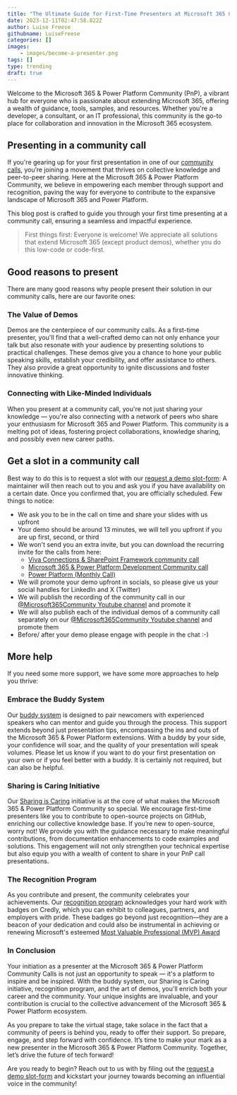 ```yaml
---
title: "The Ultimate Guide for First-Time Presenters at Microsoft 365 & Power Platform Community Calls"
date: 2023-12-11T02:47:58.822Z
author: Luise Freese
githubname: LuiseFreese
categories: []
images:
    - images/become-a-presenter.png
tags: []
type: trending
draft: true
---
```


Welcome to the Microsoft 365 & Power Platform Community (PnP), a vibrant hub for everyone who is passionate about extending Microsoft 365, offering a wealth of guidance, tools, samples, and resources. Whether you're a developer, a consultant, or an IT professional, this community is the go-to place for collaboration and innovation in the Microsoft 365 ecosystem.

## Presenting in a community call 

If you're gearing up for your first presentation in one of our [community calls](https://pnp.github.io/#community), you’re joining a movement that thrives on collective knowledge and peer-to-peer sharing. Here at the Microsoft 365 & Power Platform Community, we believe in empowering each member through support and recognition, paving the way for everyone to contribute to the expansive landscape of Microsoft 365 and Power Platform.

This blog post is crafted to guide you through your first time presenting at a community call, ensuring a seamless and impactful experience.

> First things first: Everyone is welcome! We appreciate all solutions that extend Microsoft 365 (except product demos), whether you do this low-code or code-first. 

## Good reasons to present

There are many good reasons why people present their solution in our community calls, here are our favorite ones: 

### The Value of Demos

Demos are the centerpiece of our community calls. As a first-time presenter, you'll find that a well-crafted demo can not only enhance your talk but also resonate with your audience by presenting solutions to practical challenges. These demos give you a chance to hone your public speaking skills, establish your credibility, and offer assistance to others. They also provide a great opportunity to ignite discussions and foster innovative thinking.

### Connecting with Like-Minded Individuals

When you present at a community call, you're not just sharing your knowledge — you're also connecting with a network of peers who share your enthusiasm for Microsoft 365 and Power Platform. This community is a melting pot of ideas, fostering project collaborations, knowledge sharing, and possibly even new career paths.

## Get a slot in a community call

Best way to do this is to request a slot with our [request a demo slot-form](https://aka.ms/community/request/demo): A maintainer will then reach out to you and ask you if you have availability on a certain date. Once you confirmed that, you are officially scheduled. Few things to notice: 

- We ask you to be in the call on time and share your slides with us upfront
- Your demo should be around 13 minutes, we will tell you upfront if you are up first, second, or third
- We won't send you an extra invite, but you can download the recurring invite for the calls from here: 
  - [Viva Connections & SharePoint Framework community call](https://aka.ms/spdev-spfx-call)
  - [Microsoft 365 & Power Platform Development Community call](https://aka.ms/community/m365-powerplat-dev-call-invite)
  - [Power Platform (Monthly Call)](https://aka.ms/powerplatformcommunitycall)
- We will promote your demo upfront in socials, so please give us your social handles for LinkedIn and X (Twitter)
- We will publish the recording of the community call in our [@Microsoft365Community Youtube channel](www.youtube.com/@Microsoft365Community) and promote it
- We will also publish each of the individual  demos of a community call separately on our [@Microsoft365Community Youtube channel](www.youtube.com/@Microsoft365Community) and promote them
- Before/ after your demo please engage with people in the chat :-)

## More help

If you need some more support, we have some more approaches to help you thrive: 

### Embrace the Buddy System

Our [buddy system](https://pnp.github.io/sharing-is-caring/#pnpsicbuddysystem) is designed to pair newcomers with experienced speakers who can mentor and guide you through the process. This support extends beyond just presentation tips, encompassing the ins and outs of the Microsoft 365 & Power Platform extensions. With a buddy by your side, your confidence will soar, and the quality of your presentation will speak volumes. Please let us know if you want to do your first presentation on your own or if you feel better with a buddy. It is certainly not required, but can also be helpful. 

### Sharing is Caring Initiative

Our [Sharing is Caring](https://pnp.github.io/sharing-is-caring/) initiative is at the core of what makes the Microsoft 365 & Power Platform Community so special. We encourage first-time presenters like you to contribute to open-source projects on GitHub, enriching our collective knowledge base. If you’re new to open-source, worry not! We provide you with the guidance necessary to make meaningful contributions, from documentation enhancements to code examples and solutions. This engagement will not only strengthen your technical expertise but also equip you with a wealth of content to share in your PnP call presentations.

### The Recognition Program

As you contribute and present, the community celebrates your achievements. Our [recognition program](https://pnp.github.io/recognitionprogram/) acknowledges your hard work with badges on Credly, which you can exhibit to colleagues, partners, and employers with pride. These badges go beyond just recognition—they are a beacon of your dedication and could also be instrumental in achieving or renewing Microsoft's esteemed [Most Valuable Professional (MVP) Award](https://mvp.microsoft.com/en-US/mvp.)


### In Conclusion

Your initiation as a presenter at the Microsoft 365 & Power Platform Community Calls is not just an opportunity to speak — it's a platform to inspire and be inspired. With the buddy system, our Sharing is Caring  initiative, recognition program, and the art of demos, you'll enrich both your career and the community. Your unique insights are invaluable, and your contribution is crucial to the collective advancement of the Microsoft 365 & Power Platform ecosystem.

As you prepare to take the virtual stage, take solace in the fact that a community of peers is behind you, ready to offer their support. So prepare, engage, and step forward with confidence. It’s time to make your mark as a new presenter in the Microsoft 365 & Power Platform Community. Together, let’s drive the future of tech forward!

Are you ready to begin? Reach out to us with by filing out the [request a demo slot-form](https://aka.ms/community/request/demo) and kickstart your journey towards becoming an influential voice in the community!
